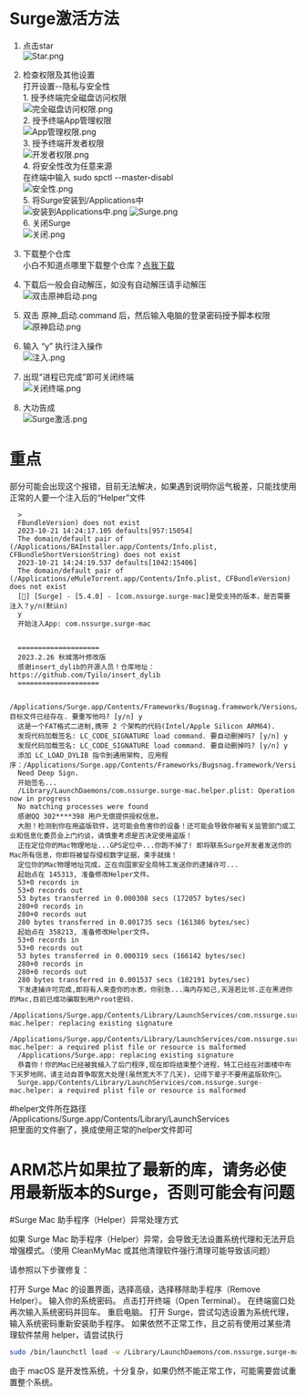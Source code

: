 # Surge激活方法

1. 点击star<br>
      ![Star.png](/png/Star.png)  
   
2. 检查权限及其他设置<br>
      打开设置--隐私与安全性<br>
         1. 授予终端完全磁盘访问权限<br>
            ![完全磁盘访问权限.png](/png/完全磁盘访问权限.png)  
         2. 授予终端App管理权限<br>
            ![App管理权限.png](/png/App管理权限.png)  
         3. 授予终端开发者权限<br>
            ![开发者权限.png](/png/开发者权限.png)  
         4. 将安全性改为任意来源<br>
            在终端中输入 sudo spctl --master-disabl<br>
            ![安全性.png](/png/安全性.png)  
         5. 将Surge安装到/Applications中<br>
            ![安装到Applications中.png](/png/安装到Applications中.png)
            ![Surge.png](/png/Surge.png)  
         6. 关闭Surge<br>
            ![关闭.png](/png/关闭.png)
   
4. 下载整个仓库<br>
      小白不知道点哪里下载整个仓库？[点我下载](https://github.com/QiuChenlyOpenSource/InjectLib/archive/refs/heads/main.zip)<br>
   
5. 下载后一般会自动解压，如没有自动解压请手动解压<br>
      ![双击原神启动.png](/png/双击原神启动.png) 
   
6. 双击 原神_启动.command 后，然后输入电脑的登录密码授予脚本权限<br>
      ![原神启动.png](/png/原神启动.png)  
   
7. 输入 “y” 执行注入操作<br>
      ![注入.png](/png/注入.png)  

8. 出现“进程已完成”即可关闭终端<br>
      ![关闭终端.png](/png/关闭终端.png) 

9. 大功告成<br>
      ![Surge激活.png](/png/Surge激活.png)

# 重点
部分可能会出现这个报错，目前无法解决，如果遇到说明你运气极差，只能找使用正常的人要一个注入后的“Helper”文件
        
      >
      FBundleVersion) does not exist
      2023-10-21 14:24:17.105 defaults[957:15054] 
      The domain/default pair of (/Applications/BAInstaller.app/Contents/Info.plist, CFBundleShortVersionString) does not exist
      2023-10-21 14:24:19.537 defaults[1042:15406] 
      The domain/default pair of (/Applications/eMuleTorrent.app/Contents/Info.plist, CFBundleVersion) does not exist
      [🤔] [Surge] - [5.4.0] - [com.nssurge.surge-mac]是受支持的版本，是否需要注入？y/n(默认n)
      y      
      开始注入App: com.nssurge.surge-mac


      ====================
      2023.2.26 秋城落叶修改版
      感谢insert_dylib的开源人员！仓库地址：https://github.com/Tyilo/insert_dylib
      ====================

      /Applications/Surge.app/Contents/Frameworks/Bugsnag.framework/Versions/A/Bugsnag 目标文件已经存在. 要重写他吗? [y/n] y
      这是一个FAT格式二进制,携带 2 个架构的代码(Intel/Apple Silicon ARM64).
      发现代码加载签名: LC_CODE_SIGNATURE load command. 要自动删掉吗? [y/n] y
      发现代码加载签名: LC_CODE_SIGNATURE load command. 要自动删掉吗? [y/n] y
      添加 LC_LOAD_DYLIB 指令到通用架构, 应用程序：/Applications/Surge.app/Contents/Frameworks/Bugsnag.framework/Versions/A/Bugsnag。
      Need Deep Sign.
      开始签名...
      /Library/LaunchDaemons/com.nssurge.surge-mac.helper.plist: Operation now in progress
      No matching processes were found
      感谢QQ 302****398 用户无偿提供授权信息。
      大胆！检测到你在用盗版软件，这可能会危害你的设备！还可能会导致你被有关监管部门或工业和信息化委员会上门约谈，请慎重考虑是否决定使用盗版！
      正在定位你的Mac物理地址...GPS定位中...你跑不掉了! 即将联系Surge开发者发送你的Mac所有信息，你即将被留存侵权数字证据，束手就擒！
      定位你的Mac物理地址完成，正在向国家安全局特工发送你的逮捕许可...
      起始点在 145313, 准备修改Helper文件。
      53+0 records in
      53+0 records out
      53 bytes transferred in 0.000308 secs (172057 bytes/sec)
      280+0 records in
      280+0 records out
      280 bytes transferred in 0.001735 secs (161386 bytes/sec)
      起始点在 358213, 准备修改Helper文件。
      53+0 records in
      53+0 records out
      53 bytes transferred in 0.000319 secs (166142 bytes/sec)
      280+0 records in
      280+0 records out
      280 bytes transferred in 0.001537 secs (182191 bytes/sec)
      下发逮捕许可完成,即将有人来查你的水表，你别急...海内存知己,天涯若比邻.正在黑进你的Mac,目前已成功骗取到用户root密码.
      /Applications/Surge.app/Contents/Library/LaunchServices/com.nssurge.surge-mac.helper: replacing existing signature
      /Applications/Surge.app/Contents/Library/LaunchServices/com.nssurge.surge-mac.helper: a required plist file or resource is malformed
      /Applications/Surge.app: replacing existing signature
      恭喜你！你的Mac已经被我植入了后门程序,现在即将结束整个进程，特工已经在对面楼中布下天罗地网，请主动自首争取宽大处理(虽然宽大不了几天)，记得下辈子不要用盗版软件🙏。
      Surge.app/Contents/Library/LaunchServices/com.nssurge.surge-mac.helper: a required plist file or resource is malformed
      
       
#helper文件所在路径  /Applications/Surge.app/Contents/Library/LaunchServices<br> 
      把里面的文件删了，换成使用正常的helper文件即可<br>
 # ARM芯片如果拉了最新的库，请务必使用最新版本的Surge，否则可能会有问题

#Surge Mac 助手程序（Helper）异常处理方式

如果 Surge Mac 助手程序（Helper）异常，会导致无法设置系统代理和无法开启增强模式。（使用 CleanMyMac 或其他清理软件强行清理可能导致该问题）

请参照以下步骤修复：

打开 Surge Mac 的设置界面，选择高级，选择移除助手程序（Remove Helper）。
输入你的系统密码。
点击打开终端（Open Terminal）。
在终端窗口处再次输入系统密码并回车。
重启电脑。
打开 Surge，尝试勾选设置为系统代理，输入系统密码重新安装助手程序。
如果依然不正常工作，且之前有使用过某些清理软件禁用 helper，请尝试执行

```bash
sudo /bin/launchctl load -w /Library/LaunchDaemons/com.nssurge.surge-mac.helper.plist
```
由于 macOS 是开发性系统，十分复杂，如果仍然不能正常工作，可能需要尝试重置整个系统。
